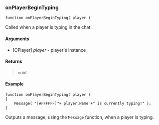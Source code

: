 ### onPlayerBeginTyping
```Squirrel
function onPlayerBeginTyping( player )
```

Called when a player is typing in the chat.

#### Arguments

- [CPlayer] *player* - player's instance

#### Returns

> void

#### Example
```Squirrel
function onPlayerBeginTyping( player )
{
    Message( "[#FFFFFF]"+ player.Name +" is currently typing!" );
}
```

Outputs a message, using the `Message` function, when a player is typing.
